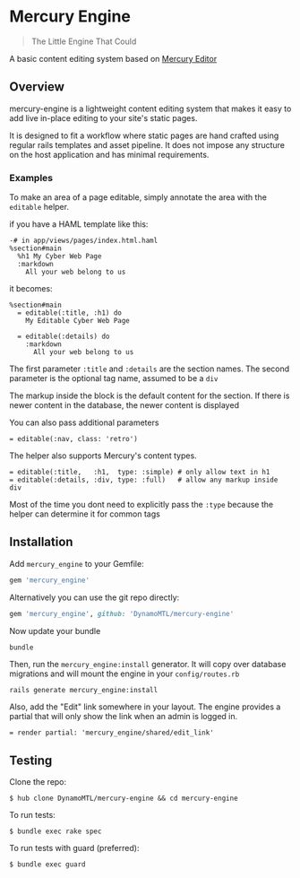 # Mercury Engine

> The Little Engine That Could

A basic content editing system based on [Mercury Editor](http://jejacks0n.github.com/mercury/)

Overview
--------

mercury-engine is a lightweight content editing system that makes it easy to add live in-place editing to your site's static pages.

It is designed to fit a workflow where static pages are hand crafted using regular rails templates and asset pipeline. It does not impose any structure on the host application and has minimal requirements. 

### Examples

To make an area of a page editable, simply annotate the area with the `editable` helper.  

if you have a HAML template like this:

```haml
-# in app/views/pages/index.html.haml
%section#main
  %h1 My Cyber Web Page
  :markdown
    All your web belong to us
```

it becomes:

```haml
%section#main
  = editable(:title, :h1) do
    My Editable Cyber Web Page

  = editable(:details) do
    :markdown
      All your web belong to us
```

The first parameter `:title` and `:details` are the section names. The second parameter is the optional tag name, assumed to be a `div`  

The markup inside the block is the default content for the section. If there is newer content in the database, the newer content is displayed

You can also pass additional parameters

```haml
= editable(:nav, class: 'retro')
```

The helper also supports Mercury's content types.

```haml
= editable(:title,   :h1,  type: :simple) # only allow text in h1
= editable(:details, :div, type: :full)   # allow any markup inside div
```

Most of the time you dont need to explicitly pass the `:type` because the helper can determine it for common tags

Installation
------------
Add `mercury_engine` to your Gemfile:

```ruby
gem 'mercury_engine'
```

Alternatively you can use the git repo directly:

```ruby
gem 'mercury_engine', github: 'DynamoMTL/mercury-engine'
```

Now update your bundle

```bash
bundle
```

Then, run the `mercury_engine:install` generator. It will copy over database migrations and will mount the engine in your `config/routes.rb`

```
rails generate mercury_engine:install
```

Also, add the "Edit" link somewhere in your layout. The engine provides a partial that will only show the link when an admin is logged in.

```haml
= render partial: 'mercury_engine/shared/edit_link'
```

Testing
-------

Clone the repo:

    $ hub clone DynamoMTL/mercury-engine && cd mercury-engine

To run tests:

    $ bundle exec rake spec

To run tests with guard (preferred):

    $ bundle exec guard
